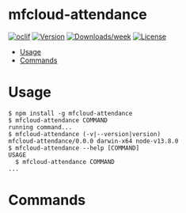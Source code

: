 mfcloud-attendance
==================



[![oclif](https://img.shields.io/badge/cli-oclif-brightgreen.svg)](https://oclif.io)
[![Version](https://img.shields.io/npm/v/mfcloud-attendance.svg)](https://npmjs.org/package/mfcloud-attendance)
[![Downloads/week](https://img.shields.io/npm/dw/mfcloud-attendance.svg)](https://npmjs.org/package/mfcloud-attendance)
[![License](https://img.shields.io/npm/l/mfcloud-attendance.svg)](https://github.com/yuhki50/mfcloud-attendance/blob/master/package.json)

<!-- toc -->
* [Usage](#usage)
* [Commands](#commands)
<!-- tocstop -->
# Usage
<!-- usage -->
```sh-session
$ npm install -g mfcloud-attendance
$ mfcloud-attendance COMMAND
running command...
$ mfcloud-attendance (-v|--version|version)
mfcloud-attendance/0.0.0 darwin-x64 node-v13.8.0
$ mfcloud-attendance --help [COMMAND]
USAGE
  $ mfcloud-attendance COMMAND
...
```
<!-- usagestop -->
# Commands
<!-- commands -->

<!-- commandsstop -->
